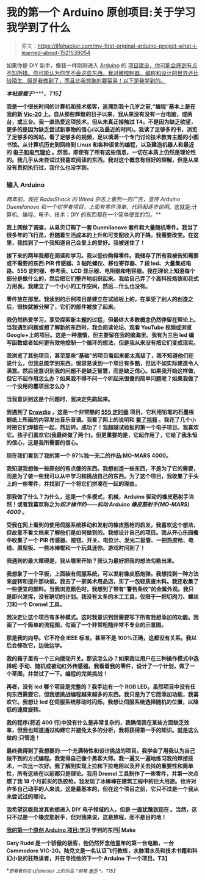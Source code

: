 # 我的第一个 Arduino 原创项目:关于学习我学到了什么

> 原文：<https://lifehacker.com/my-first-original-arduino-project-what-i-learned-about-1521539054>

如果你是 DIY 新手，像我一样刚刚进入 [Arduino](http://makezine.com/category/electronics/arduino/) 的 [项目建设，你可能会感到有点不知所措。你可能认为你学不会这些东西。我对微控制器、编程和设计的世界还比较陌生...但是我做到了，而且比我想象的要容易！以下是我学到的。](https://lifehacker.com/how-to-get-started-with-diy-electronics-projects-5975190)



***本帖原载于***[](http://makezine.com/2014/02/10/my-first-original-arduino-project-what-i-learned-about-learning/)*****。**T15】***

**我是一个很长时间的计算机和技术极客，追溯到我十几岁之前,“编程”基本上是在我的新 [Vic-20](http://en.wikipedia.org/wiki/Commodore_VIC-20) 上。自从那些辉煌的日子以来，我从来没有没有一台电脑，或两台，或三台。我一直热爱这项技术，但从未真正接触过 T4。不是因为缺乏欲望，更多的是因为缺乏尝试新事物的信心(以及最近的时间)。我读了足够多的书，浏览了足够多的网站，看了足够多的视频，足以填满一个专门讨论技术教育主题的小图书馆。从计算机历史到网络到 Linux 和各种语言的编程，以及建造机器人和最近的 [电子和电气理论](http://www.makershed.com/Make_Electronics_Book_p/9780596153748-p.htm) 。然而，即使有了所有这些信息，一切在本质上仍然是理论性的。我几乎从未尝试过我喜欢阅读的东西。我对这个概念有很好的理解，但是从来没有贯彻执行过，我什么也没学到。**

### **输入 Arduino**

**两年前，我在 RadioShack 的 *Wired* 杂志上看到一则广告，宣传 Arduino Duemilanove 和一个初学者项目*，上面有零件清单、代码和逐步说明*。这就是:计算机、编程、电子、技术；DIY 的东西都在一个简单便宜的包。**

**我上网做了调查，从易贝订购了一套 Duemilanove 套件和大量随机零件。我当了很多年的飞行员，但随着生活成本的上升和可支配收入的下降，我需要改变。在这里，我找到了一个我知道自己会爱上的爱好。我被迷住了！**

**接下来的两年我都在阅读和学习。我以低价购得零件。我储存了所有我被告知需要或不需要的东西:PIR 传感器、3 轴陀螺仪、移位寄存器、7 段 led、大量集成电路、555 定时器、参考表、LCD 显示器、电阻器和电容器。我在理论上知道每个部分是做什么的，然后把它们整齐地组织起来。我给自己弄了个高科技烙铁和花式万用表。我建立了一个小小的工作空间，然后…什么也没有。**

**零件放在那里。我读到的示例项目是建立在试验板上的，在享受了别人的创造之后，很快就被分解了，它们的部件被放了起来。**

**我仍然热爱学习，享受探索新主题的过程，但最终大多数概念仍然停留在理论上。当我遇到问题或想了解新的东西时，我会阅读论坛、观看 YouTube 视频或浏览 Google+上的项目。这是一种激情，但主要留在我的脑海里。我有为三色 led 编写函数或者如何更有效地控制一个循环的想法，但是我从来没有把它们变成现实。**

**我浏览了其他项目，甚至那些“基础”的项目看起来都太高级了，我不知道他们在说什么，但我总能学到东西。很容易读到一个项目有多酷，但远不如实际建造令人满意。然后我意识到我的问题不是缺乏智慧，而是缺乏信心。如果我开始这样做，但它不起作用怎么办？如果我不得不问一个听起来很傻的简单问题呢？如果我做了一个没用的蠢项目怎么办？**

**当我意识到这是个问题时，我决定先跳起来。**

**我遇到了 [Drawdio](http://makezine.com/projects/drawdio-musical-pencil/) ，这是一个非常酷的 [555 定时器](http://makezine.com/tag/555-week/) 项目，它利用铅笔的石墨根据纸上所画的内容发出音乐音调。我看了网上的说明和 [看了视频](http://www.youtube.com/watch?v=P4-Wl0W1004) 。我花了几个小时把它们焊接在一起，然后砰。成功了！我超越试验板的第一个电子项目。我喜欢它。孩子们喜欢它(我最终做了两个)。但更重要的是，它起作用了，它给了我永恒的信心，这是我所需要的信心。**

**现在我们看到了我的第一个 97%独一无二的作品:**MO-MARS 4000**。**

**我知道我想做一些原创的有点傻的东西。我想创造一些东西，不是为了它的需要，而是为了做一些我可以从中学习和挑战自己的东西。为了这个项目，我收集了手头上的一些零件，并找到了一个将它们拼凑在一起的理由。**

**那我做了什么？为什么，这是一个多模式，机械，Arduino 驱动的橡皮筋射手当然！或者我喜欢称之为*奴才操作的——机动 Arduino 橡皮筋射手(MO-MARS) 4000* 。**

**受我在网上看到的使用伺服系统移动和发射的橡皮筋枪的启发，我喜欢这个想法，但故意不看文档来了解他们是如何做到的。我想设计自己的项目。我从开心乐园餐中收集了一个 PIR 传感器、按钮、开关、电位计、发光二极管、一把热胶枪、电线、原型板、一些冰棒棍和一个玩具迷你。游戏时间到了！**

**我遇到的最大障碍是，我从哪里开始？我认为最好把我的想法勾勒出来。**

**我想象了一个平板，上面装有伺服系统，可以发射橡皮筋炮弹。我想找到一种方法来旋转和提升那块板。我去了一家美术用品店，买了一包轻质废木料。我还收集了一些便宜的颜料。当我浏览颜色时，我想到了带有“警告条纹”的金属外观。我只是即兴发挥，没有确切的计划。我没有太多的木工工具，仅限于一把切肉刀、螺丝刀和一个 Dremel 工具。**

**我决定让这个项目有多种模式。这时我意识到我需要写下所有我想添加的功能。我画了一个简单的流程图，勾画了一个非常粗糙非常不专业的示意图。**

**那是我的向导。它不符合 IEEE 标准，甚至不是 100%正确，这都没有关系。我以后会修改它，边做边学。**

**我的箱子里有一个三向拨动开关。那该怎么办？如果我让用户在三种操作模式中选择呢:手动、随机或被动红外传感器。我看着我的零件，设计了一个计划，做了一个草图，并尝试了一下。编程的完美挑战！**

**再者，没有 led 哪个项目是完整的？我手边有一个 RGB LED。虽然项目中没有任何东西需要它，但我想挑战编程越来越多的东西。我只是为了它而添加功能，我喜欢它。我想让 led 在伺服系统移动时闪烁。我想让伺服系统选择随机的位置，以降低的速度旋转。**

**我的程序(将近 400 行)中没有什么是非常复杂的，我确信我在某些方面缺乏效率，但我也知道通过构建它并避免太多的分析，我将获得第一手的知识。就是这么做的:只管造！**

**最终我得到了我想要的:一个充满特性和设计挑战的项目。我学会了用我认为自己做不到的方式编程。我觉得自己像个黑客大师。我一遍又一遍地练习我的焊接技术，一次比一次好。我了解到实现上拉和下拉电阻以及开关去抖的重要性和简单性，所有这些在以前都只是理论。我用 Dremel 工具制作了一些零件，并第一次点燃了我 18 个月前买的热胶枪。我发现了冰棒棒在建筑工程中的巨大用途。也许对许多自己动手的人来说，这是最基本的，但在这个项目之前，它只不过是一个我从未尝试过的理论。**

**我希望这能启发其他想进入 DIY 电子领域的人，但是 [一直犹豫到现在](https://lifehacker.com/how-i-tackled-three-skills-i-never-thought-id-learn-1513489403) 。当然，这只不过是一个橡皮筋射手，但对我来说，这是旅程，而不是目的地！**

**[我的第一个原创 Arduino 项目:学习](http://makezine.com/2014/02/10/my-first-original-arduino-project-what-i-learned-about-learning/) 学到的东西| Make**

**Gary Rudd 是一个骄傲的极客，他仍然怀念他童年的第一台电脑，一台 Commodore VIC-20。陆克文是一名认证飞行教练，水肺潜水员和技术书籍和科幻小说的狂热读者，并在寻找他的下一个 Arduino 下一个项目。T3】**

**<small>*想看看你在 Lifehacker 上的作品？邮箱*</small> [<small>*泰莎*</small>](https://mail.google.com/mail/?view=cm&fs=1&tf=1&to=tessa@lifehacker.com) <small>*。*T15】</small>**